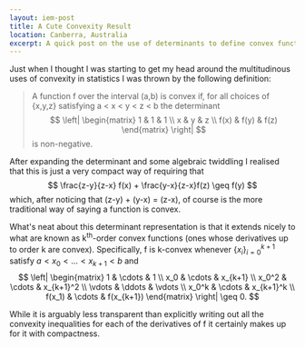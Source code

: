 ```yaml
--- 
layout: iem-post
title: A Cute Convexity Result
location: Canberra, Australia
excerpt: A quick post on the use of determinants to define convex functions.
---
```


Just when I thought I was starting to get my head around the multitudinous uses of convexity in statistics I was thrown by the following definition:

> A function f over the interval (a,b) is convex if, for all choices of {x,y,z} 
> satisfying a < x < y < z < b the determinant 
> $$
>    \left| 
>		\begin{matrix} 1 & 1 & 1 \\ x & y & z \\ f(x) & f(y) & f(z) \end{matrix} 
>	  \right|
> $$
> is non-negative.

After expanding the determinant and some algebraic twiddling I realised that this is just a very compact way of requiring that
$$
	\frac{z-y}{z-x} f(x) + \frac{y-x}{z-x}f(z) \geq f(y)
$$ 
which, after noticing that (z-y) + (y-x) = (z-x), of course is the more traditional way of saying a function is convex.

What's neat about this determinant representation is that it extends nicely to what are known as k<sup>th</sup>-order convex functions (ones whose derivatives up to order k are convex). Specifically, f is k-convex whenever $\{x_i\}_{i=0}^{k+1}$ satisfy $a < x_0 < \ldots < x_{k+1} < b$ and 
$$
	\left|
		\begin{matrix}
			1    & \cdots & 1 \\
			x_0  & \cdots & x_{k+1} \\ 
          x_0^2 & \cdots & x_{k+1}^2 \\
          \vdots & \ddots & \vdots \\
          x_0^k & \cdots & x_{k+1}^k \\
          f(x_1) &  \cdots & f(x_{k+1}) 
     	\end{matrix} 
	 \right| 
	 \geq 0.
$$

While it is arguably less transparent than explicitly writing out all the convexity inequalities for each of the derivatives of f it certainly makes up for it with compactness.